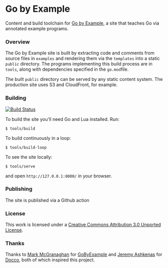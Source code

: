 # Go by Example

Content and build toolchain for [Go by Example](https://gobyexample.com),
a site that teaches Go via annotated example programs.

### Overview

The Go by Example site is built by extracting code and
comments from source files in `examples` and rendering
them via the `templates` into a static `public`
directory. The programs implementing this build process
are in `tools`, along with dependencies specified in
the `go.mod`file.

The built `public` directory can be served by any
static content system. The production site uses S3 and
CloudFront, for example.

### Building

[![Build Status](https://travis-ci.com/mmcgrana/gobyexample.svg "Travis CI status")](https://travis-ci.com/mmcgrana/gobyexample)

To build the site you'll need Go and Lua installed. Run:

```console
$ tools/build
```

To build continuously in a loop:

```console
$ tools/build-loop
```

To see the site locally:

```console
$ tools/serve
```

and open `http://127.0.0.1:8000/` in your browser.

### Publishing

The site is published via a Github action

### License

This work is licensed under a
[Creative Commons Attribution 3.0 Unported License](http://creativecommons.org/licenses/by/3.0/).

### Thanks


Thanks to [Mark McGranaghan](https://markmcgranaghan.com/) for [GoByExample](https://gobyexample.com/) and
[Jeremy Ashkenas](https://github.com/jashkenas)
for [Docco](http://jashkenas.github.com/docco/), both of which
inspired this project.
